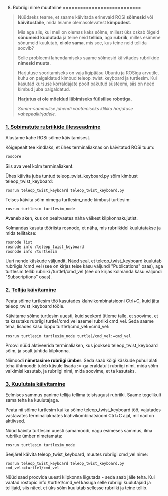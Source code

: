 



 8. Rubriigi nime muutmine
===========================











> 
> 
>  Nüüdseks teame, et saame käivitada erinevaid ROSi **sõlmesid** või **käivitusfaile**, mida leiame olemasolevatest **kimpudest**.
>  
> 
> 
> 
>  Mis aga siis, kui meil on olemas kaks sõlme, millest üks oskab õigeid **sõnumeid** **kuulutada** ja teine neid **tellida**, aga **rubriik**, milles esimene sõnumeid kuulutab, **ei ole sama**, mis see, kus teine neid tellida soovib?
>  
> 
> 
> 
>  Selle probleemi lahendamiseks saame sõlmesid käivitades rubriikide **nimesid muuta**.
>  
> 
> 
> 
>  Harjutuse sooritamiseks on vaja ligipääsu Ubuntu ja ROSiga arvutile, kuhu on paigaldatud kimbud teleop\_twist\_keyboard ja turtlesim. Kui kasutad kursuse korraldajate poolt pakutud süsteemi, siis on need kimbud juba paigaldatud.
>  
> 
> 
> 
> **Harjutus ei ole mõeldud läbimiseks füüsilise robotiga.**
> 
> 
> 
> 
> *Samm-sammulise juhendi vaatamiseks klikka harjutuse vahepealkirjadele.*
> 
> 
> 
> 



### [**1. Sobimatute rubriikide ülesseadmine**](#)

Alustame kahe ROSi sõlme käivitamisest.




 Kõigepealt tee kindlaks, et ühes terminaliaknas on käivitatud ROSi tuum:




```
roscore
```


 Siis ava veel kolm terminaliakent.




 Ühes käivita juba tuntud teleop\_twist\_keyboard.py sõlm kimbust teleop\_twist\_keyboard:




```
rosrun teleop_twist_keyboard teleop_twist_keyboard.py
```


 Teises käivita sõlm nimega turtlesim\_node kimbust turtlesim:




```
rosrun turtlesim turtlesim_node
```


 Avaneb aken, kus on pealtvaates näha väikest kilpkonnakujutist.




 Kolmandas kasuta tööriista rosnode, et näha, mis rubriikidel kuulutatakse ja mida tellitakse:




```
rosnode list
rosnode info /teleop_twist_keyboard
rosnode info /turtlesim
```


 Uuri nende käskude väljundit. Näed seal, et teleop\_twist\_keyboard kuulutab rubriigis /cmd\_vel (see on kirjas teise käsu väljundi "Publications" osas), aga turtlesim tellib rubriiki /turtle1/cmd\_vel (see on kirjas kolmanda käsu väljundi "Subscriptions" osas).









### [**2. Tellija käivitamine**](#)

Peata sõlme turtlesim töö kasutades klahvikombinatsiooni Ctrl+C, kuid jäta teleop\_twist\_keyboard tööle.




 Käivitame sõlme turtlesim uuesti, kuid seekord ütleme talle, et soovime, et ta kasutaks rubriigi turtle1/cmd\_vel asemel rubriiki cmd\_vel. Seda saame teha, lisades käsu lõppu turtle1/cmd\_vel:=cmd\_vel:




```
rosrun turtlesim turtlesim_node turtle1/cmd_vel:=cmd_vel
```


 Proovi nüüd aktiveerida terminaliaken, kus jookseb teleop\_twist\_keyboard sõlm, ja sealt juhtida kilpkonna.




 Niimoodi **nimetasime rubriigi ümber**. Seda saab kõigi käskude puhul alati teha ühtmoodi: tuleb käsule lisada :=-ga eraldatult rubriigi nimi, mida sõlm vaikimisi kasutab, ja rubriigi nimi, mida soovime, et ta kasutaks.









### [**3. Kuulutaja käivitamine**](#)

Eelmises sammus panime tellija tellima teistsugust rubriiki. Saame tegelikult sama teha ka kuulutajaga.




 Peata nii sõlme turtlesim kui ka sõlme teleop\_twist\_keyboard töö, vajutades vastavates terminaliaknates klahvikombinatsiooni Ctrl+C ajal, mil nad on aktiivsed.




 Nüüd käivita turtlesim uuesti samamoodi, nagu esimeses sammus, ilma rubriike ümber nimetamata:




```
rosrun turtlesim turtlesim_node
```


 Seejärel käivita teleop\_twist\_keyboard, muutes rubriigi cmd\_vel nime:




```
rosrun teleop_twist_keyboard teleop_twist_keyboard.py cmd_vel:=turtle1/cmd_vel
```


 Nüüd saad proovida uuesti kilpkonna liigutada - seda saab jälle teha. Kui vaatad rostopic info /turtle1/cmd\_vel käsuga selle rubriigi kuulutajaid ja tellijaid, siis näed, et üks sõlm kuulutab sellesse rubriiki ja teine tellib.








 
